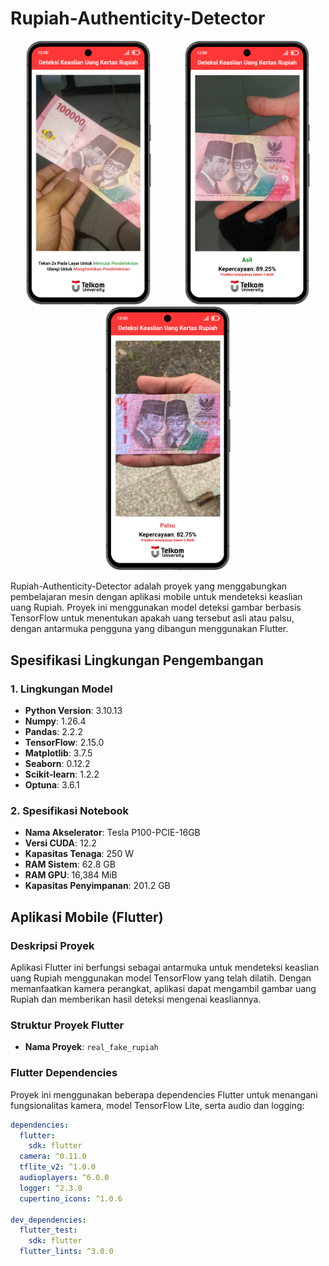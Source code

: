 # Rupiah-Authenticity-Detector

<p align="center">
  <img src="real_fake_rupiah/assets/images/Mockup%20Start%20App.png" alt="Screenshot 1" width="200" style="margin-right:50px;"/>
  <img src="real_fake_rupiah/assets/images/Mockup%20Asli.png" alt="Screenshot 2" width="200 style="margin-right:50px;"/>
  <img src="real_fake_rupiah/assets/images/Mockup%20Palsu.png" alt="Screenshot 3" width="200 style="margin-right:50px;"/>
</p>

Rupiah-Authenticity-Detector adalah proyek yang menggabungkan pembelajaran mesin dengan aplikasi mobile untuk mendeteksi keaslian uang Rupiah. Proyek ini menggunakan model deteksi gambar berbasis TensorFlow untuk menentukan apakah uang tersebut asli atau palsu, dengan antarmuka pengguna yang dibangun menggunakan Flutter.

## Spesifikasi Lingkungan Pengembangan

### 1. Lingkungan Model
- **Python Version**: 3.10.13
- **Numpy**: 1.26.4
- **Pandas**: 2.2.2
- **TensorFlow**: 2.15.0
- **Matplotlib**: 3.7.5
- **Seaborn**: 0.12.2
- **Scikit-learn**: 1.2.2
- **Optuna**: 3.6.1

### 2. Spesifikasi Notebook
- **Nama Akselerator**: Tesla P100-PCIE-16GB
- **Versi CUDA**: 12.2
- **Kapasitas Tenaga**: 250 W
- **RAM Sistem**: 62.8 GB
- **RAM GPU**: 16,384 MiB
- **Kapasitas Penyimpanan**: 201.2 GB

## Aplikasi Mobile (Flutter)

### Deskripsi Proyek
Aplikasi Flutter ini berfungsi sebagai antarmuka untuk mendeteksi keaslian uang Rupiah menggunakan model TensorFlow yang telah dilatih. Dengan memanfaatkan kamera perangkat, aplikasi dapat mengambil gambar uang Rupiah dan memberikan hasil deteksi mengenai keasliannya.

### Struktur Proyek Flutter
- **Nama Proyek**: `real_fake_rupiah`

### Flutter Dependencies
Proyek ini menggunakan beberapa dependencies Flutter untuk menangani fungsionalitas kamera, model TensorFlow Lite, serta audio dan logging:

```yaml
dependencies:
  flutter:
    sdk: flutter
  camera: ^0.11.0
  tflite_v2: ^1.0.0
  audioplayers: ^6.0.0
  logger: ^2.3.0
  cupertino_icons: ^1.0.6

dev_dependencies:
  flutter_test:
    sdk: flutter
  flutter_lints: ^3.0.0
